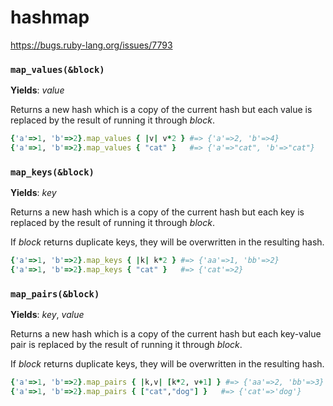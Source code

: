 hashmap
=======

https://bugs.ruby-lang.org/issues/7793

### `map_values(&block)`
**Yields**: *value*

Returns a new hash which is a copy of the current hash but each value is replaced by the result of running it through *block*.

```ruby
{'a'=>1, 'b'=>2}.map_values { |v| v*2 } #=> {'a'=>2, 'b'=>4}
{'a'=>1, 'b'=>2}.map_values { "cat" }   #=> {'a'=>"cat", 'b'=>"cat"}
```

### `map_keys(&block)`
**Yields**: *key*

Returns a new hash which is a copy of the current hash but each key is replaced by the result of running it through *block*.

If *block* returns duplicate keys, they will be overwritten in the resulting hash.

```ruby
{'a'=>1, 'b'=>2}.map_keys { |k| k*2 } #=> {'aa'=>1, 'bb'=>2}
{'a'=>1, 'b'=>2}.map_keys { "cat" }   #=> {'cat'=>2}
```

### `map_pairs(&block)`
**Yields**: *key*, *value*

Returns a new hash which is a copy of the current hash but each key-value pair is replaced by the result of running it through *block*.

If *block* returns duplicate keys, they will be overwritten in the resulting hash.

```ruby
{'a'=>1, 'b'=>2}.map_pairs { |k,v| [k*2, v+1] } #=> {'aa'=>2, 'bb'=>3}
{'a'=>1, 'b'=>2}.map_pairs { ["cat","dog"] }   #=> {'cat'=>'dog'}
```
